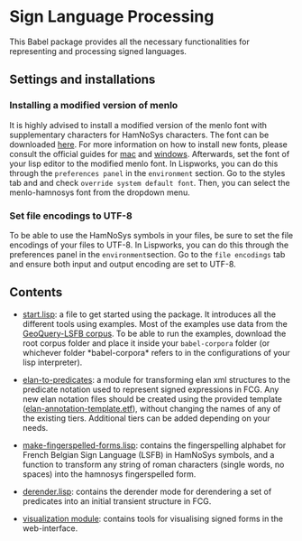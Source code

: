 # Sign Language Processing
This Babel package provides all the necessary functionalities for representing and processing signed languages.

## Settings and installations

### Installing a modified version of menlo
It is highly advised to install a modified version of the menlo font with supplementary characters for HamNoSys characters. The font can be downloaded <a href="https://gitlab.unamur.be/beehaif/GeoQuery-LSFB/-/blob/master/HamNoSys/HamNoSys.ttf?ref_type=heads">here</a>. For more information on how to install new fonts, please consult the official guides for <a href="https://support.apple.com/en-gb/guide/font-book/fntbk1000/mac">mac</a> and <a href="https://support.microsoft.com/en-us/office/add-a-font-b7c5f17c-4426-4b53-967f-455339c564c1">windows</a>. Afterwards, set the font of your lisp editor to the modified menlo font. In Lispworks, you can do this through the ```preferences panel``` in the ```environment``` section. Go to the styles tab and and check ```override system default font```. Then, you can select the menlo-hamnosys font from the dropdown menu.

### Set file encodings to UTF-8
To be able to use the HamNoSys symbols in your files, be sure to set the file encodings of your files to UTF-8. In Lispworks, you can do this through the preferences panel in the ```environment```section. Go to the ```file encodings``` tab and ensure both input and output encoding are set to UTF-8.

## Contents

* <a href="start.lisp">start.lisp</a>: a file to get started using the package. It introduces all the different tools using examples. Most of the examples use data from the <a href="https://gitlab.unamur.be/beehaif/GeoQuery-LSFB">GeoQuery-LSFB corpus</a>. To be able to run the examples, download the root corpus folder and place it inside your ```babel-corpora``` folder (or whichever folder \*babel-corpora\* refers to in the configurations of your lisp interpreter).

* <a href="elan-to-predicates/">elan-to-predicates</a>: a module for transforming elan xml structures to the predicate notation used to represent signed expressions in FCG. Any new elan notation files should be created using the provided template (<a href="elan-to-predicates/elan-annotation-template.etf">elan-annotation-template.etf</a>), without changing the names of any of the existing tiers. Additional tiers can be added depending on your needs.


* <a href="make-fingerspelled-forms.lisp">make-fingerspelled-forms.lisp</a>: contains the fingerspelling alphabet for French Belgian Sign Language (LSFB) in HamNoSys symbols, and a function to transform any string of roman characters (single words, no spaces) into the hamnosys fingerspelled form.

* <a href="derender.lisp">derender.lisp</a>: contains the derender mode for derendering a set of predicates into an initial transient structure in FCG.

* <a href="visualization/">visualization module</a>: contains tools for visualising signed forms in the web-interface.